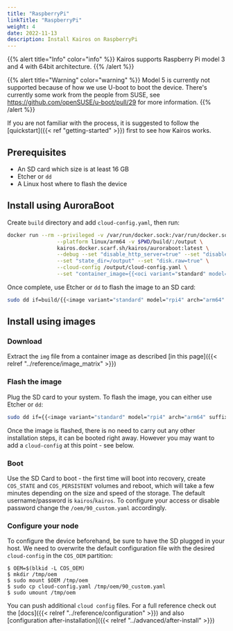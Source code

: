 ```yaml
---
title: "RaspberryPi"
linkTitle: "RaspberryPi"
weight: 4
date: 2022-11-13
description: Install Kairos on RaspberryPi
---
```


{{% alert title="Info" color="info" %}}
Kairos supports Raspberry Pi model 3 and 4 with 64bit architecture.
{{% /alert %}}

{{% alert title="Warning" color="warning" %}}
Model 5 is currently not supported because of how we use U-boot to boot the device. There's currently some work from the people from SUSE, see https://github.com/openSUSE/u-boot/pull/29 for more information.
{{% /alert %}}


If you are not familiar with the process, it is suggested to follow the [quickstart]({{< ref "getting-started" >}}) first to see how Kairos works.

## Prerequisites

- An SD card which size is at least 16 GB
- Etcher or `dd`
- A Linux host where to flash the device

## Install using AuroraBoot

Create `build` directory and add `cloud-config.yaml`, then run:

```bash
docker run --rm --privileged -v /var/run/docker.sock:/var/run/docker.sock \
                --platform linux/arm64 -v $PWD/build/:/output \
                kairos.docker.scarf.sh/kairos/auroraboot:latest \
                --debug --set "disable_http_server=true" --set "disable_netboot=true" \
                --set "state_dir=/output" --set "disk.raw=true" \
                --cloud-config /output/cloud-config.yaml \
                --set "container_image={{<oci variant="standard" model="rpi4" arch="arm64">}}"
```

Once complete, use Etcher or `dd` to flash the image to an SD card:

```bash {class="only-flavors=openSUSE+Leap-15.6,openSUSE+Tumbleweed,Ubuntu+20.04,Ubuntu+22.04,Alpine+3.19"}
sudo dd if=build/{{<image variant="standard" model="rpi4" arch="arm64" suffix=".raw">}} of=<device> oflag=sync status=progress bs=10M
```

## Install using images

### Download

Extract the `img` file from a container image as described [in this page]({{< relref "../reference/image_matrix" >}})

### Flash the image

Plug the SD card to your system. To flash the image, you can either use Etcher or `dd`:

```bash {class="only-flavors=openSUSE+Leap-15.6,openSUSE+Tumbleweed,Ubuntu+20.04,Ubuntu+22.04,Alpine+3.19"}
sudo dd if={{<image variant="standard" model="rpi4" arch="arm64" suffix=".raw">}} of=<device> oflag=sync status=progress bs=10MB
```

Once the image is flashed, there is no need to carry out any other installation steps, it can be booted right away. However you may want to add a `cloud-config` at this point - see below.

### Boot

Use the SD Card to boot - the first time will boot into recovery, create `COS_STATE` and `COS_PERSISTENT` volumes and reboot, which will take a few minutes depending on the size and speed of the storage. The default username/password is `kairos`/`kairos`.
To configure your access or disable password change the `/oem/90_custom.yaml` accordingly.

### Configure your node

To configure the device beforehand, be sure to have the SD plugged in your host. We need to overwrite the default configuration file with the desired `cloud-config` in the `COS_OEM` partition:

```
$ OEM=$(blkid -L COS_OEM)
$ mkdir /tmp/oem
$ sudo mount $OEM /tmp/oem
$ sudo cp cloud-config.yaml /tmp/oem/90_custom.yaml
$ sudo umount /tmp/oem
```

You can push additional `cloud config` files. For a full reference check out the [docs]({{< relref "../reference/configuration" >}}) and also [configuration after-installation]({{< relref "../advanced/after-install" >}})
